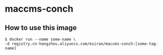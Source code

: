 # maccms-conch

## How to use this image

```shell
$ docker run --name some-name \
-d registry.cn-hangzhou.aliyuncs.com/esiran/maccms-conch:[some-tag-name]
```
